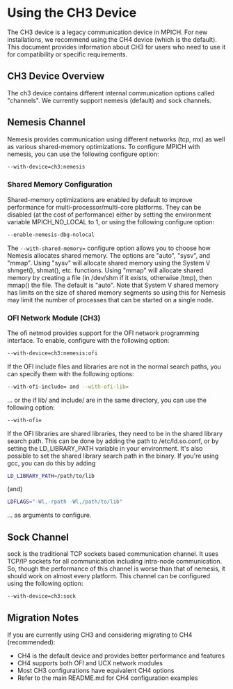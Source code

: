 # Using the CH3 Device

The CH3 device is a legacy communication device in MPICH. For new installations, we recommend using the CH4 device (which is the default). This document provides information about CH3 for users who need to use it for compatibility or specific requirements.

## CH3 Device Overview

The ch3 device contains different internal communication options called "channels". We currently support nemesis (default) and sock channels.

## Nemesis Channel

Nemesis provides communication using different networks (tcp, mx) as well as various shared-memory optimizations. To configure MPICH with nemesis, you can use the following configure option:

```bash
--with-device=ch3:nemesis
```

### Shared Memory Configuration

Shared-memory optimizations are enabled by default to improve performance for multi-processor/multi-core platforms. They can be disabled (at the cost of performance) either by setting the environment variable MPICH_NO_LOCAL to 1, or using the following configure option:

```bash
--enable-nemesis-dbg-nolocal
```

The `--with-shared-memory=` configure option allows you to choose how Nemesis allocates shared memory. The options are "auto", "sysv", and "mmap". Using "sysv" will allocate shared memory using the System V shmget(), shmat(), etc. functions. Using "mmap" will allocate shared memory by creating a file (in /dev/shm if it exists, otherwise /tmp), then mmap() the file. The default is "auto". Note that System V shared memory has limits on the size of shared memory segments so using this for Nemesis may limit the number of processes that can be started on a single node.

### OFI Network Module (CH3)

The ofi netmod provides support for the OFI network programming interface. To enable, configure with the following option:

```bash
--with-device=ch3:nemesis:ofi
```

If the OFI include files and libraries are not in the normal search paths, you can specify them with the following options:

```bash
--with-ofi-include= and --with-ofi-lib=
```

... or the if lib/ and include/ are in the same directory, you can use the following option:

```bash
--with-ofi=
```

If the OFI libraries are shared libraries, they need to be in the shared library search path. This can be done by adding the path to /etc/ld.so.conf, or by setting the LD_LIBRARY_PATH variable in your environment. It's also possible to set the shared library search path in the binary. If you're using gcc, you can do this by adding

```bash
LD_LIBRARY_PATH=/path/to/lib
```

(and)

```bash
LDFLAGS="-Wl,-rpath -Wl,/path/to/lib"
```

... as arguments to configure.

## Sock Channel

sock is the traditional TCP sockets based communication channel. It uses TCP/IP sockets for all communication including intra-node communication. So, though the performance of this channel is worse than that of nemesis, it should work on almost every platform. This channel can be configured using the following option:

```bash
--with-device=ch3:sock
```

## Migration Notes

If you are currently using CH3 and considering migrating to CH4 (recommended):

- CH4 is the default device and provides better performance and features
- CH4 supports both OFI and UCX network modules
- Most CH3 configurations have equivalent CH4 options
- Refer to the main README.md for CH4 configuration examples